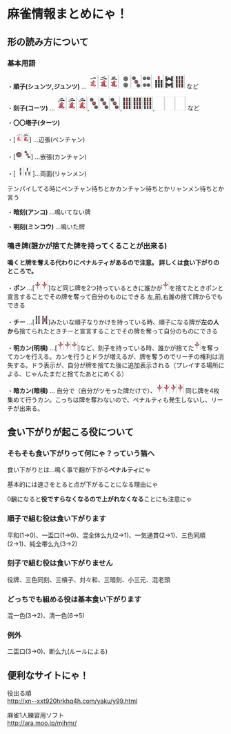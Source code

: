 # 麻雀情報まとめにゃ！

## 形の読み方について
### 基本用語
・**順子(シュンツ,ジュンツ)** … <img width="24" alt="1m" src="https://github.com/emtkmkk/majang_matome/blob/master/Material/1m.gif"><img width="24" alt="2m" src="https://github.com/emtkmkk/majang_matome/blob/master/Material/2m.gif"><img width="24" alt="3m" src="https://github.com/emtkmkk/majang_matome/blob/master/Material/3m.gif"> <img width="24" alt="2p" src="https://github.com/emtkmkk/majang_matome/blob/master/Material/2p.gif"><img width="24" alt="3p" src="https://github.com/emtkmkk/majang_matome/blob/master/Material/3p.gif"><img width="24" alt="4p" src="https://github.com/emtkmkk/majang_matome/blob/master/Material/4p.gif"> <img width="24" alt="7s" src="https://github.com/emtkmkk/majang_matome/blob/master/Material/7s.gif"><img width="24" alt="8s" src="https://github.com/emtkmkk/majang_matome/blob/master/Material/8s.gif"><img width="24" alt="9s" src="https://github.com/emtkmkk/majang_matome/blob/master/Material/9s.gif"> など

・**刻子(コーツ)** … <img width="24" alt="2m" src="https://github.com/emtkmkk/majang_matome/blob/master/Material/2m.gif"><img width="24" alt="2m" src="https://github.com/emtkmkk/majang_matome/blob/master/Material/2m.gif"><img width="24" alt="2m" src="https://github.com/emtkmkk/majang_matome/blob/master/Material/2m.gif">,<img width="24" alt="3p" src="https://github.com/emtkmkk/majang_matome/blob/master/Material/3p.gif"><img width="24" alt="3p" src="https://github.com/emtkmkk/majang_matome/blob/master/Material/3p.gif"><img width="24" alt="3p" src="https://github.com/emtkmkk/majang_matome/blob/master/Material/3p.gif">,<img width="24" alt="9s" src="https://github.com/emtkmkk/majang_matome/blob/master/Material/9s.gif"><img width="24" alt="9s" src="https://github.com/emtkmkk/majang_matome/blob/master/Material/9s.gif"><img width="24" alt="9s" src="https://github.com/emtkmkk/majang_matome/blob/master/Material/9s.gif">,<img width="24" alt="5z" src="https://github.com/emtkmkk/majang_matome/blob/master/Material/5z.gif"><img width="24" alt="5z" src="https://github.com/emtkmkk/majang_matome/blob/master/Material/5z.gif"><img width="24" alt="5z" src="https://github.com/emtkmkk/majang_matome/blob/master/Material/5z.gif"> など

・**〇〇塔子(ターツ)**

・[<img width="16" alt="1m" src="https://github.com/emtkmkk/majang_matome/blob/master/Material/1m.gif"><img width="16" alt="2m" src="https://github.com/emtkmkk/majang_matome/blob/master/Material/2m.gif">] …辺張(ペンチャン)

・[<img width="16" alt="1p" src="https://github.com/emtkmkk/majang_matome/blob/master/Material/1p.gif"> <img width="16" alt="3p" src="https://github.com/emtkmkk/majang_matome/blob/master/Material/3p.gif">] …嵌張(カンチャン)

・[ <img width="16" alt="2s" src="https://github.com/emtkmkk/majang_matome/blob/master/Material/2s.gif"><img width="16" alt="3s" src="https://github.com/emtkmkk/majang_matome/blob/master/Material/3s.gif"> ]…両面(リャンメン)

テンパイしてる時にペンチャン待ちとかカンチャン待ちとかリャンメン待ちとか言う

・**暗刻(アンコ)** …鳴いてない牌

・**明刻(ミンコウ)** …鳴いた牌

### 鳴き牌(誰かが捨てた牌を持ってくることが出来る)
**鳴くと牌を奪える代わりにペナルティがあるので注意。 詳しくは食い下がりのところで。**

・**ポン** …[<img width="16" alt="7z" src="https://github.com/emtkmkk/majang_matome/blob/master/Material/7z.gif"><img width="16" alt="7z" src="https://github.com/emtkmkk/majang_matome/blob/master/Material/7z.gif">]など同じ牌を2つ持っているときに誰かが<img width="16" alt="7z" src="https://github.com/emtkmkk/majang_matome/blob/master/Material/7z.gif">を捨てたときポンと宣言することでその牌を奪って自分のものにできる 左,前,右誰の捨て牌からでもできる

・**チー** …[<img width="16" alt="4s" src="https://github.com/emtkmkk/majang_matome/blob/master/Material/4s.gif"><img width="16" alt="5s" src="https://github.com/emtkmkk/majang_matome/blob/master/Material/5s.gif">]みたいな順子なりかけを持っている時、順子になる牌が**左の人から**捨てられたときチーと宣言することでその牌を奪って自分のものにできる

・**明カン(明槓)** …[<img width="16" alt="7z" src="https://github.com/emtkmkk/majang_matome/blob/master/Material/7z.gif"><img width="16" alt="7z" src="https://github.com/emtkmkk/majang_matome/blob/master/Material/7z.gif"><img width="16" alt="7z" src="https://github.com/emtkmkk/majang_matome/blob/master/Material/7z.gif">]など、刻子を持っている時、誰かが捨てた<img width="16" alt="7z" src="https://github.com/emtkmkk/majang_matome/blob/master/Material/7z.gif">を奪ってカンを行える。カンを行うとドラが増えるが、牌を奪うのでリーチの権利は消失する。ドラ表示が、自分が牌を捨てた後に追加表示される（プレイする場所による、じゃんたまだと捨てたあとにめくる）

・**暗カン(暗槓)** … 自分で（自分がツモった牌だけで）、<img width="16" alt="7z" src="https://github.com/emtkmkk/majang_matome/blob/master/Material/7z.gif"><img width="16" alt="7z" src="https://github.com/emtkmkk/majang_matome/blob/master/Material/7z.gif"><img width="16" alt="7z" src="https://github.com/emtkmkk/majang_matome/blob/master/Material/7z.gif"><img width="16" alt="7z" src="https://github.com/emtkmkk/majang_matome/blob/master/Material/7z.gif"> 同じ牌を4枚集めて行うカン。こっちは牌を奪わないので、ペナルティも発生しないし、リーチが出来る。

## 食い下がりが起こる役について
### そもそも食い下がりって何にゃ？っていう猫へ

食い下がりとは…鳴く事で翻が下がる**ペナルティ**にゃ

基本的には速さをとると点が下がることになる理由にゃ

0飜になると**役ですらなくなるので上がれなくなる**ことにも注意にゃ

### 順子で組む役は食い下がります
平和(1→0)、一盃口(1→0)、混全体么九(2→1)、一気通貫(2→1)、三色同順(2→1)、純全帯么九(3→2)
### 刻子で組む役は食い下がりません
役牌、三色同刻、三槓子、対々和、三暗刻、小三元、混老頭
### どっちでも組める役は基本食い下がります
混一色(3→2)、清一色(6→5)
### 例外
二盃口(3→0)、断么九(ルールによる)

## 便利なサイトにゃ！
役出る順  
http://xn--xxt920hrkhq4h.com/yaku/y99.html

麻雀1人練習用ソフト  
http://ara.moo.jp/mjhmr/
